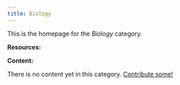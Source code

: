 ```yaml
---
title: Biology
---
```


This is the homepage for the *Biology* category.

**Resources:**

**Content:**

There is no content yet in this category. [Contribute some!](/contribute/index.html)
